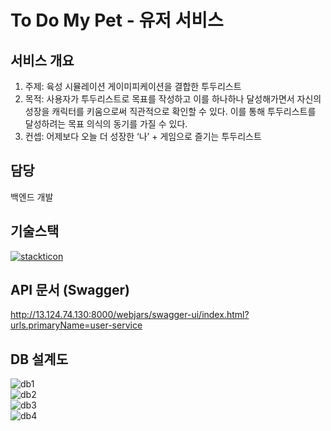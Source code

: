 # To Do My Pet - 유저 서비스

## 서비스 개요
1) 주제: 육성 시뮬레이션 게이미피케이션을 결합한 투두리스트
2) 목적: 사용자가 투두리스트로 목표를 작성하고 이를 하나하나 달성해가면서 자신의 성장을 캐릭터를 키움으로써 직관적으로 확인할 수 있다. 이를 통해 투두리스트를 달성하려는 목표 의식의 동기를 가질 수 있다.
3) 컨셉: 어제보다 오늘 더 성장한 ‘나’ + 게임으로 즐기는 투두리스트


## 담당
백엔드 개발

## 기술스택
[![stackticon](https://firebasestorage.googleapis.com/v0/b/stackticon-81399.appspot.com/o/images%2F1716893375386?alt=media&token=20889ef4-91c3-42b5-906a-4c5b86431651)](https://github.com/msdio/stackticon)


## API 문서 (Swagger)
http://13.124.74.130:8000/webjars/swagger-ui/index.html?urls.primaryName=user-service

## DB 설계도
![db1](https://todomypet.s3.ap-northeast-2.amazonaws.com/DB+%EA%B5%AC%EC%A1%B0%EB%8F%84+(1).png)   
![db2](https://todomypet.s3.ap-northeast-2.amazonaws.com/db1.png)   
![db3](https://todomypet.s3.ap-northeast-2.amazonaws.com/db2.png)   
![db4](https://todomypet.s3.ap-northeast-2.amazonaws.com/db3.png)  

